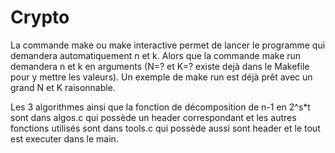# Crypto
La commande make ou make interactive permet de lancer le programme qui demandera automatiquement n et k.
Alors que la commande make run demandera n et k en arguments (N=? et K=? existe dejà dans le Makefile pour y mettre les valeurs).
Un exemple de make run est déjà prêt avec un grand N et K raisonnable.

Les 3 algorithmes ainsi que la fonction de décomposition de n-1 en 2^s*t sont dans algos.c qui possède un header correspondant et les autres fonctions utilisés sont dans tools.c qui possède aussi sont header et le tout est executer dans le main.